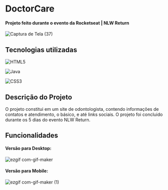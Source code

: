 <h1>DoctorCare</h1>
<h4>Projeto feito durante o evento da Rocketseat | NLW Return</h4>

![Captura de Tela (37)](https://user-images.githubusercontent.com/103378551/168184014-500a625b-a911-4132-ae67-199c273223a8.png)

<h2>Tecnologias utilizadas</h2>

![HTML5](https://img.shields.io/badge/html5-%23E34F26.svg?style=for-the-badge&logo=html5&logoColor=white)

![Java](https://img.shields.io/badge/java-%23ED8B00.svg?style=for-the-badge&logo=java&logoColor=white)

![CSS3](https://img.shields.io/badge/css3-%231572B6.svg?style=for-the-badge&logo=css3&logoColor=white)

<h2>Descrição do Projeto</h2>
O projeto constitui em um site de odontologista, contendo informações de contatos e atendimento, o básico, e até links sociais. O projeto foi concluido durante os 5 dias do evento NLW Return.

<h2>Funcionalidades</h2>
<h4>Versão para Desktop:</h4>

![ezgif com-gif-maker](https://user-images.githubusercontent.com/103378551/168309378-1671daf5-6ba8-4bee-b223-f81d30819422.gif)

<h4>Versão para Mobile:</h4>

![ezgif com-gif-maker (1)](https://user-images.githubusercontent.com/103378551/168310959-68e49caa-b530-4cbe-ab50-8903f0f837e5.gif)

